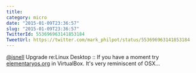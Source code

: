 ```yaml
---
title: 
category: micro
date: "2015-01-09T23:36:57"
slug: "2015-01-09T23:36:57"
TwitterId: 553696963141853184
TweetUrl: https://twitter.com/mark_philpot/status/553696963141853184
---
```


[@jsnell](https://twitter.com/jsnell) Upgrade re:Linux Desktop :: If you have a
moment try [elementaryos.org](http://elementaryos.org/) in VirtualBox. It's very
reminiscent of OSX...
